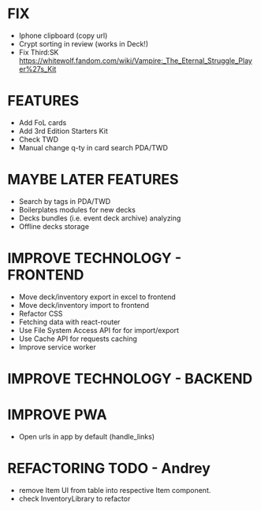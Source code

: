 # FIX
- Iphone clipboard (copy url)
- Crypt sorting in review (works in Deck!)
- Fix Third:SK https://whitewolf.fandom.com/wiki/Vampire:_The_Eternal_Struggle_Player%27s_Kit

# FEATURES
- Add FoL cards
- Add 3rd Edition Starters Kit
- Check TWD
- Manual change q-ty in card search PDA/TWD

# MAYBE LATER FEATURES
- Search by tags in PDA/TWD
- Boilerplates modules for new decks
- Decks bundles (i.e. event deck archive) analyzing
- Offline decks storage

# IMPROVE TECHNOLOGY - FRONTEND
- Move deck/inventory export in excel to frontend
- Move deck/inventory import to frontend
- Refactor CSS
- Fetching data with react-router
- Use File System Access API for for import/export
- Use Cache API for requests caching
- Improve service worker

# IMPROVE TECHNOLOGY - BACKEND

# IMPROVE PWA
- Open urls in app by default (handle_links)

# REFACTORING TODO - Andrey
- remove Item UI from table into respective Item component.
- check InventoryLibrary to refactor
